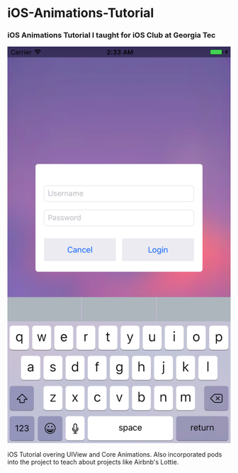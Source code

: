 # iOS-Animations-Tutorial
### iOS Animations Tutorial I taught for iOS Club at Georgia Tec

![image](github/pic1.png)

iOS Tutorial overing UIView and Core Animations. Also incorporated pods into the project to teach about projects like Airbnb's Lottie.

